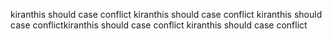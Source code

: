 kiranthis should case conflict
kiranthis should case conflict
kiranthis should case conflictkiranthis should case conflict
kiranthis should case conflict
